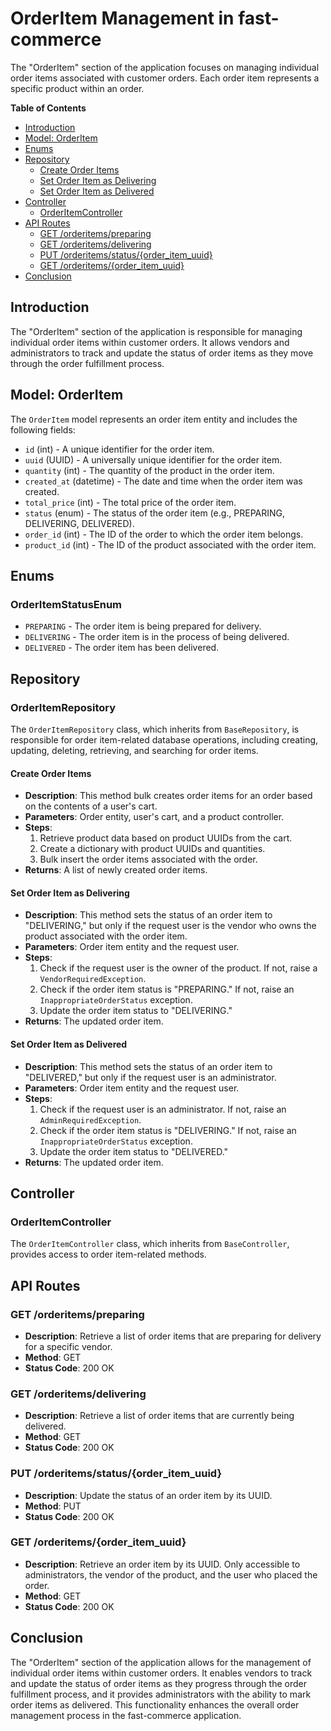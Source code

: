 # OrderItem Management in fast-commerce

The "OrderItem" section of the application focuses on managing individual order items associated with customer orders. Each order item represents a specific product within an order.

**Table of Contents**
- [Introduction](#introduction)
- [Model: OrderItem](#model-orderitem)
- [Enums](#enums)
- [Repository](#repository)
  - [Create Order Items](#create-order-items)
  - [Set Order Item as Delivering](#set-order-item-as-delivering)
  - [Set Order Item as Delivered](#set-order-item-as-delivered)
- [Controller](#controller)
  - [OrderItemController](#orderitemcontroller)
- [API Routes](#api-routes)
  - [GET /orderitems/preparing](#get-orderitemsp_preparing)
  - [GET /orderitems/delivering](#get-orderitemsdelivering)
  - [PUT /orderitems/status/{order_item_uuid}](#put-orderitemsstatusorder_item_uuid)
  - [GET /orderitems/{order_item_uuid}](#get-orderitemsorder_item_uuid)
- [Conclusion](#conclusion)

## Introduction

The "OrderItem" section of the application is responsible for managing individual order items within customer orders. It allows vendors and administrators to track and update the status of order items as they move through the order fulfillment process.

## Model: OrderItem

The `OrderItem` model represents an order item entity and includes the following fields:

- `id` (int) - A unique identifier for the order item.
- `uuid` (UUID) - A universally unique identifier for the order item.
- `quantity` (int) - The quantity of the product in the order item.
- `created_at` (datetime) - The date and time when the order item was created.
- `total_price` (int) - The total price of the order item.
- `status` (enum) - The status of the order item (e.g., PREPARING, DELIVERING, DELIVERED).
- `order_id` (int) - The ID of the order to which the order item belongs.
- `product_id` (int) - The ID of the product associated with the order item.

## Enums

### OrderItemStatusEnum

- `PREPARING` - The order item is being prepared for delivery.
- `DELIVERING` - The order item is in the process of being delivered.
- `DELIVERED` - The order item has been delivered.

## Repository

### OrderItemRepository

The `OrderItemRepository` class, which inherits from `BaseRepository`, is responsible for order item-related database operations, including creating, updating, deleting, retrieving, and searching for order items.

#### Create Order Items

- **Description**: This method bulk creates order items for an order based on the contents of a user's cart.
- **Parameters**: Order entity, user's cart, and a product controller.
- **Steps**:
    1. Retrieve product data based on product UUIDs from the cart.
    2. Create a dictionary with product UUIDs and quantities.
    3. Bulk insert the order items associated with the order.
- **Returns**: A list of newly created order items.

#### Set Order Item as Delivering

- **Description**: This method sets the status of an order item to "DELIVERING," but only if the request user is the vendor who owns the product associated with the order item.
- **Parameters**: Order item entity and the request user.
- **Steps**:
    1. Check if the request user is the owner of the product. If not, raise a `VendorRequiredException`.
    2. Check if the order item status is "PREPARING." If not, raise an `InappropriateOrderStatus` exception.
    3. Update the order item status to "DELIVERING."
- **Returns**: The updated order item.

#### Set Order Item as Delivered

- **Description**: This method sets the status of an order item to "DELIVERED," but only if the request user is an administrator.
- **Parameters**: Order item entity and the request user.
- **Steps**:
    1. Check if the request user is an administrator. If not, raise an `AdminRequiredException`.
    2. Check if the order item status is "DELIVERING." If not, raise an `InappropriateOrderStatus` exception.
    3. Update the order item status to "DELIVERED."
- **Returns**: The updated order item.

## Controller

### OrderItemController

The `OrderItemController` class, which inherits from `BaseController`, provides access to order item-related methods.

## API Routes

### GET /orderitems/preparing

- **Description**: Retrieve a list of order items that are preparing for delivery for a specific vendor.
- **Method**: GET
- **Status Code**: 200 OK

### GET /orderitems/delivering

- **Description**: Retrieve a list of order items that are currently being delivered.
- **Method**: GET
- **Status Code**: 200 OK

### PUT /orderitems/status/{order_item_uuid}

- **Description**: Update the status of an order item by its UUID.
- **Method**: PUT
- **Status Code**: 200 OK

### GET /orderitems/{order_item_uuid}

- **Description**: Retrieve an order item by its UUID. Only accessible to administrators, the vendor of the product, and the user who placed the order.
- **Method**: GET
- **Status Code**: 200 OK

## Conclusion

The "OrderItem" section of the application allows for the management of individual order items within customer orders. It enables vendors to track and update the status of order items as they progress through the order fulfillment process, and it provides administrators with the ability to mark order items as delivered. This functionality enhances the overall order management process in the fast-commerce application.